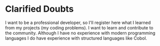 # Clarified Doubts
I want to be a professional developer, so I'll register here what I learned from my projects (my coding problems). I want to learn and contribute to the community. Although I have no experience with modern programming languages I do have experience with structured languages like Cobol.
